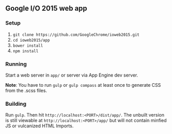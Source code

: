 ## Google I/O 2015 web app

### Setup

1. `git clone https://github.com/GoogleChrome/ioweb2015.git`
2. `cd ioweb2015/app`
3. `bower install`
4. `npm install`

### Running

Start a web server in `app/` or server via App Engine dev server.

**Note**: You have to run `gulp` or `gulp compass` at least once to generate CSS from the .scss files.

### Building

Run `gulp`. Then hit `http://localhost:<PORT>/dist/app/`. The unbuilt version is still viewable at `http://localhost:<PORT>/app/` but will not contain minfied JS or vulcanized HTML Imports. 
